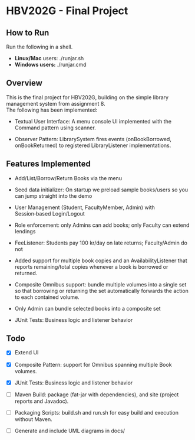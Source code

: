 # HBV202G - Final Project

## How to Run

Run the following in a shell.

- **Linux/Mac** users: ./runjar.sh
- **Windows users:** ./runjar.cmd

## Overview

This is the final project for HBV202G, building on the simple library management system from assignment 8.  
The following has been implemented:

- Textual User Interface: A menu console UI implemented with the Command pattern using scanner.

- Observer Pattern: LibrarySystem fires events (onBookBorrowed, onBookReturned) to registered LibraryListener implementations.

## Features Implemented

- Add/List/Borrow/Return Books via the menu

- Seed data initializer: On startup we preload sample books/users so you can jump straight into the demo

- User Management (Student, FacultyMember, Admin) with Session‑based Login/Logout

- Role enforcement: only Admins can add books; only Faculty can extend lendings

- FeeListener: Students pay 100 kr/day on late returns; Faculty/Admin do not

- Added support for multiple book copies and an AvailabilityListener that reports remaining/total copies whenever a book is borrowed or returned.

- Composite Omnibus support: bundle multiple volumes into a single set so that borrowing or returning the set automatically forwards the action to each contained volume.

- Only Admin can bundle selected books into a composite set

- JUnit Tests: Business logic and listener behavior

## Todo

- [x] Extend UI

- [x] Composite Pattern: support for Omnibus spanning multiple Book volumes.

- [x] JUnit Tests: Business logic and listener behavior

- [ ] Maven Build: package (fat-jar with dependencies), and site (project reports and Javadoc).

- [ ] Packaging Scripts: build.sh and run.sh for easy build and execution without Maven.

- [ ] Generate and include UML diagrams in docs/
